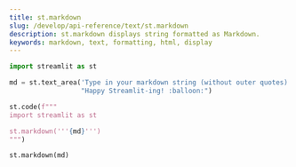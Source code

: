 ```yaml
---
title: st.markdown
slug: /develop/api-reference/text/st.markdown
description: st.markdown displays string formatted as Markdown.
keywords: markdown, text, formatting, html, display
---
```


<Autofunction function="streamlit.markdown" />

```python
import streamlit as st

md = st.text_area('Type in your markdown string (without outer quotes)',
                  "Happy Streamlit-ing! :balloon:")

st.code(f"""
import streamlit as st

st.markdown('''{md}''')
""")

st.markdown(md)
```

<Cloud name="doc-markdown1" height="500px" />
